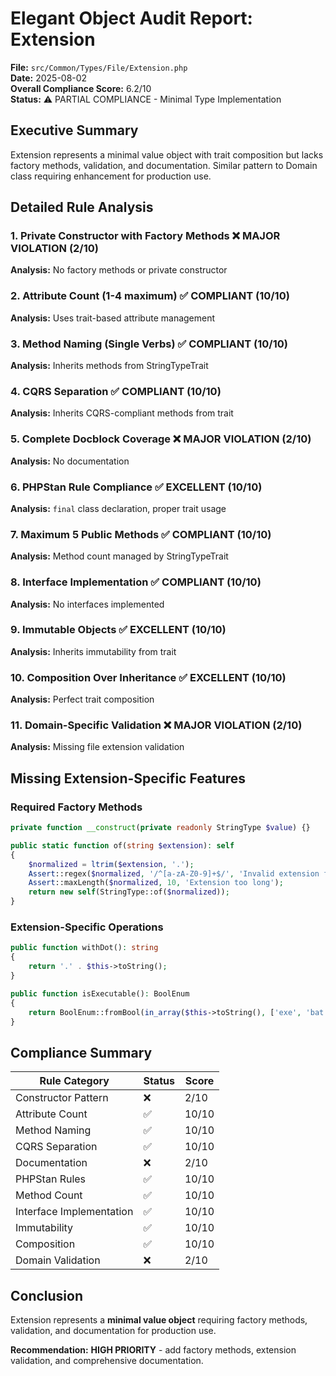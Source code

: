 # Elegant Object Audit Report: Extension

**File:** `src/Common/Types/File/Extension.php`  
**Date:** 2025-08-02  
**Overall Compliance Score:** 6.2/10  
**Status:** ⚠️ PARTIAL COMPLIANCE - Minimal Type Implementation

## Executive Summary

Extension represents a minimal value object with trait composition but lacks factory methods, validation, and documentation. Similar pattern to Domain class requiring enhancement for production use.

## Detailed Rule Analysis

### 1. Private Constructor with Factory Methods ❌ MAJOR VIOLATION (2/10)
**Analysis:** No factory methods or private constructor

### 2. Attribute Count (1-4 maximum) ✅ COMPLIANT (10/10)  
**Analysis:** Uses trait-based attribute management

### 3. Method Naming (Single Verbs) ✅ COMPLIANT (10/10)
**Analysis:** Inherits methods from StringTypeTrait

### 4. CQRS Separation ✅ COMPLIANT (10/10)
**Analysis:** Inherits CQRS-compliant methods from trait

### 5. Complete Docblock Coverage ❌ MAJOR VIOLATION (2/10)
**Analysis:** No documentation

### 6. PHPStan Rule Compliance ✅ EXCELLENT (10/10)
**Analysis:** `final` class declaration, proper trait usage

### 7. Maximum 5 Public Methods ✅ COMPLIANT (10/10)
**Analysis:** Method count managed by StringTypeTrait

### 8. Interface Implementation ✅ COMPLIANT (10/10)  
**Analysis:** No interfaces implemented

### 9. Immutable Objects ✅ EXCELLENT (10/10)
**Analysis:** Inherits immutability from trait

### 10. Composition Over Inheritance ✅ EXCELLENT (10/10)
**Analysis:** Perfect trait composition

### 11. Domain-Specific Validation ❌ MAJOR VIOLATION (2/10)
**Analysis:** Missing file extension validation

## Missing Extension-Specific Features

### Required Factory Methods
```php
private function __construct(private readonly StringType $value) {}

public static function of(string $extension): self
{
    $normalized = ltrim($extension, '.');
    Assert::regex($normalized, '/^[a-zA-Z0-9]+$/', 'Invalid extension format');
    Assert::maxLength($normalized, 10, 'Extension too long');
    return new self(StringType::of($normalized));
}
```

### Extension-Specific Operations
```php
public function withDot(): string
{
    return '.' . $this->toString();
}

public function isExecutable(): BoolEnum
{
    return BoolEnum::fromBool(in_array($this->toString(), ['exe', 'bat', 'sh']));
}
```

## Compliance Summary

| Rule Category | Status | Score |
|---------------|--------|-------|
| Constructor Pattern | ❌ | 2/10 |
| Attribute Count | ✅ | 10/10 |
| Method Naming | ✅ | 10/10 |
| CQRS Separation | ✅ | 10/10 |
| Documentation | ❌ | 2/10 |
| PHPStan Rules | ✅ | 10/10 |
| Method Count | ✅ | 10/10 |
| Interface Implementation | ✅ | 10/10 |
| Immutability | ✅ | 10/10 |
| Composition | ✅ | 10/10 |
| Domain Validation | ❌ | 2/10 |

## Conclusion

Extension represents a **minimal value object** requiring factory methods, validation, and documentation for production use.

**Recommendation:** **HIGH PRIORITY** - add factory methods, extension validation, and comprehensive documentation.